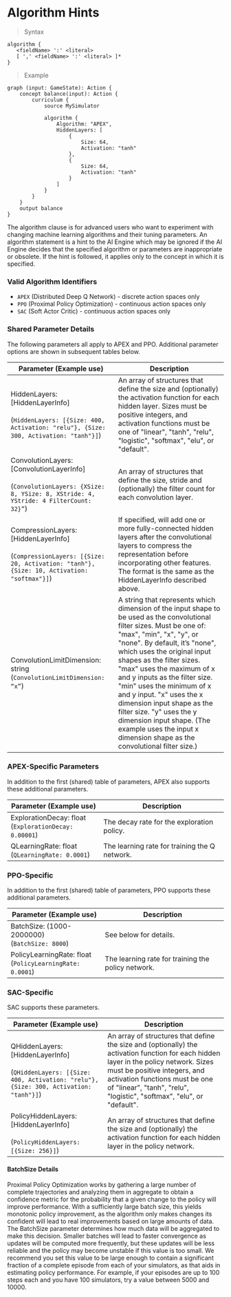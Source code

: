 # Algorithm Hints

> Syntax

```inkling2--syntax
algorithm {
   <fieldName> ':' <literal>
   [ ',' <fieldName> ':' <literal> ]*
}
```

> Example

```inkling2--code
graph (input: GameState): Action {
    concept balance(input): Action {
        curriculum {
            source MySimulator

            algorithm {
                Algorithm: "APEX",
                HiddenLayers: [
                    {
                        Size: 64,
                        Activation: "tanh"
                    },
                    {
                        Size: 64,
                        Activation: "tanh"
                    }
                ]
            }
        }
    }
    output balance
}
```

The algorithm clause is for advanced users who want to experiment with changing machine learning algorithms and their tuning parameters. An algorithm statement is a hint to the AI Engine which may be ignored if the AI Engine decides that the specified algorithm or parameters are inappropriate or obsolete. If the hint is followed, it applies only to the concept in which it is specified.

### Valid Algorithm Identifiers

* `APEX` (Distributed Deep Q Network) - discrete action spaces only
* `PPO` (Proximal Policy Optimization) - continuous action spaces only
* `SAC` (Soft Actor Critic) - continuous action spaces only


### Shared Parameter Details

The following parameters all apply to APEX and PPO. Additional parameter options are shown in subsequent tables below.

| Parameter (Example use)      | Description |
| -                            | -           |
| HiddenLayers: [HiddenLayerInfo] <br><br> (`HiddenLayers: [{Size: 400, Activation: "relu"}, {Size: 300, Activation: "tanh"}]`) | An array of structures that define the size and (optionally) the activation function for each hidden layer. Sizes must be positive integers, and activation functions must be one of "linear", "tanh", "relu", "logistic", "softmax", "elu", or "default". |
| ConvolutionLayers: [ConvolutionLayerInfo] <br><br> (`ConvolutionLayers: {XSize: 8, YSize: 8, XStride: 4, YStride: 4 FilterCount: 32}”`) | An array of structures that define the size, stride and (optionally) the filter count for each convolution layer. |
| CompressionLayers: [HiddenLayerInfo] <br><br> (`CompressionLayers: [{Size: 20, Activation: "tanh"}, {Size: 10, Activation: "softmax"}]`) | If specified, will add one or more fully-connected hidden layers after the convolutional layers to compress the representation before incorporating other features. The format is the same as the HiddenLayerInfo described above. |
| ConvolutionLimitDimension: string <br> (`ConvolutionLimitDimension: “x”`) | A string that represents which dimension of the input shape to be used as the convolutional filter sizes. Must be one of: "max", "min", "x", "y", or "none". By default, it’s "none", which uses the original input shapes as the filter sizes. "max" uses the maximum of x and y inputs as the filter size. "min" uses the minimum of x and y input. "x" uses the x dimension input shape as the filter size. "y" uses the y dimension input shape. (The example uses the input x dimension shape as the convolutional filter size.) |


### APEX-Specific Parameters

In addition to the first (shared) table of parameters, APEX also supports these additional parameters.

| Parameter (Example use)      | Description |
| -                            | -           |
| ExplorationDecay: float <br> (`ExplorationDecay: 0.00001`) | The decay rate for the exploration policy. |
| QLearningRate: float <br> (`QLearningRate: 0.0001`) | The learning rate for training the Q network. |

### PPO-Specific

In addition to the first (shared) table of parameters, PPO supports these additional parameters.

| Parameter (Example use)      | Description |
| -                            | -           |
| BatchSize: (1000-2000000) <br> (`BatchSize: 8000`) | See below for details. |
| PolicyLearningRate: float <br> (`PolicyLearningRate: 0.0001`) | The learning rate for training the policy network. |

### SAC-Specific

SAC supports these parameters.

| Parameter (Example use)      | Description |
| -                            | -           |
| QHiddenLayers: [HiddenLayerInfo] <br><br> (`QHiddenLayers: [{Size: 400, Activation: "relu"}, {Size: 300, Activation: "tanh"}]`) | An array of structures that define the size and (optionally) the activation function for each hidden layer in the policy network. Sizes must be positive integers, and activation functions must be one of "linear", "tanh", "relu", "logistic", "softmax", "elu", or "default". |
| PolicyHiddenLayers: [HiddenLayerInfo] <br><br> (`PolicyHiddenLayers: [{Size: 256}]`) | An array of structures that define the size and (optionally) the activation function for each hidden layer in the policy network. |

#### BatchSize Details
Proximal Policy Optimization works by gathering a large number of complete trajectories and analyzing them in aggregate to obtain a confidence metric for the probability that a given change to the policy will improve performance. With a sufficiently large batch size, this yields monotonic policy improvement, as the algorithm only makes changes its confident will lead to real improvements based on large amounts of data. The BatchSize parameter determines how much data will be aggregated to make this decision. Smaller batches will lead to faster convergence as updates will be computed more frequently, but these updates will be less reliable and the policy may become unstable if this value is too small. We recommend you set this value to be large enough to contain a significant fraction of a complete episode from each of your simulators, as that aids in estimating policy performance. For example, if your episodes are up to 100 steps each and you have 100 simulators, try a value between 5000 and 10000.
